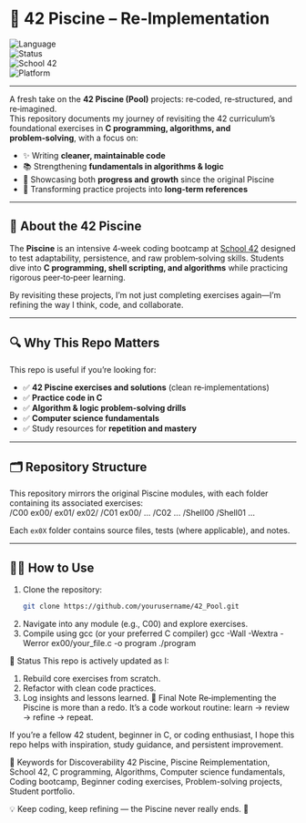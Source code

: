 # 🐚 42 Piscine – Re‑Implementation  

![Language](https://img.shields.io/badge/Language-C-blue.svg)  
![Status](https://img.shields.io/badge/Status-In%20Progress-yellow.svg)  
![School 42](https://img.shields.io/badge/42-Piscine-black.svg)  
![Platform](https://img.shields.io/badge/Platform-Linux%2FUnix-lightgrey.svg)  

---

A fresh take on the **42 Piscine (Pool)** projects: re‑coded, re‑structured, and re‑imagined.  
This repository documents my journey of revisiting the 42 curriculum’s foundational exercises in **C programming, algorithms, and problem‑solving**, with a focus on:  

- ✨ Writing **cleaner, maintainable code**  
- 📚 Strengthening **fundamentals in algorithms & logic**  
- 🚀 Showcasing both **progress and growth** since the original Piscine  
- 🔄 Transforming practice projects into **long‑term references**  

---

## 📖 About the 42 Piscine
The **Piscine** is an intensive 4‑week coding bootcamp at [School 42](https://42.fr) designed to test adaptability, persistence, and raw problem‑solving skills. Students dive into **C programming, shell scripting, and algorithms** while practicing rigorous peer‑to‑peer learning.  

By revisiting these projects, I’m not just completing exercises again—I’m refining the way I think, code, and collaborate.  

---

## 🔍 Why This Repo Matters
This repo is useful if you’re looking for:  
- ✅ **42 Piscine exercises and solutions** (clean re‑implementations)  
- ✅ **Practice code in C**  
- ✅ **Algorithm & logic problem‑solving drills**  
- ✅ **Computer science fundamentals**  
- ✅ Study resources for **repetition and mastery**  

---

## 🗂️ Repository Structure
This repository mirrors the original Piscine modules, with each folder containing its associated exercises:  
/C00
ex00/
ex01/
ex02/
/C01
ex00/
...
/C02
...
/Shell00
/Shell01
...


Each `ex0X` folder contains source files, tests (where applicable), and notes.

---

## 🧑‍💻 How to Use
1. Clone the repository:  
   ```bash
   git clone https://github.com/yourusername/42_Pool.git

2. Navigate into any module (e.g., C00) and explore exercises.
3. Compile using gcc (or your preferred C compiler)
gcc -Wall -Wextra -Werror ex00/your_file.c -o program
./program

🚧 Status
This repo is actively updated as I:

1. Rebuild core exercises from scratch.
2. Refactor with clean code practices.
3. Log insights and lessons learned.
🦇 Final Note
Re‑implementing the Piscine is more than a redo. It’s a code workout routine: learn → review → refine → repeat.

If you’re a fellow 42 student, beginner in C, or coding enthusiast, I hope this repo helps with inspiration, study guidance, and persistent improvement.

🚀 Keywords for Discoverability
42 Piscine, Piscine Reimplementation, School 42, C programming, Algorithms, Computer science fundamentals, Coding bootcamp, Beginner coding exercises, Problem-solving projects, Student portfolio.

💡 Keep coding, keep refining — the Piscine never really ends. 🐬
